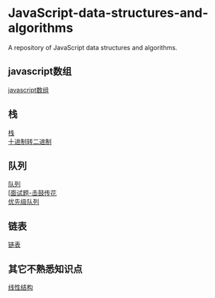 # JavaScript-data-structures-and-algorithms

A repository of JavaScript data structures and algorithms.

## javascript数组

[javascript数组](javascript数组.md)<br />

## 栈

[栈](栈/栈.md)<br />
[十进制转二进制](栈/十进制转二进制.md)<br />

## 队列

[队列](队列/队列.md)<br />
[[面试题-击鼓传花](队列/面试题-击鼓传花.md)<br />
[优先级队列](队列/优先级队列.md)<br />

## 链表
[链表](链表/链表.md)<br />

## 其它不熟悉知识点

[线性结构](相关不熟悉知识点/线性结构.md)<br />